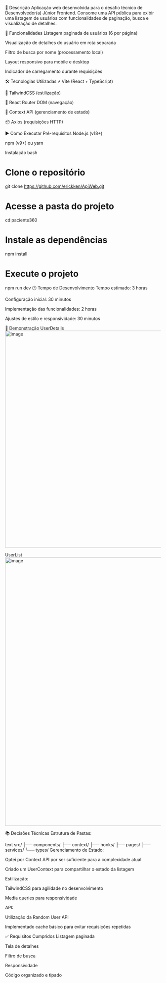 📝 Descrição
Aplicação web desenvolvida para o desafio técnico de Desenvolvedor(a) Júnior Frontend. Consome uma API pública para exibir uma listagem de usuários com funcionalidades de paginação, busca e visualização de detalhes.

🚀 Funcionalidades
Listagem paginada de usuários (6 por página)

Visualização de detalhes do usuário em rota separada

Filtro de busca por nome (processamento local)

Layout responsivo para mobile e desktop

Indicador de carregamento durante requisições

🛠️ Tecnologias Utilizadas
⚡ Vite (React + TypeScript)

🎨 TailwindCSS (estilização)

🚦 React Router DOM (navegação)

🔄 Context API (gerenciamento de estado)

📦 Axios (requisições HTTP)

▶️ Como Executar
Pré-requisitos
Node.js (v18+)

npm (v9+) ou yarn

Instalação
bash
# Clone o repositório
git clone https://github.com/erickken/ApiWeb.git

# Acesse a pasta do projeto
cd paciente360

# Instale as dependências
npm install

# Execute o projeto
npm run dev
🕒 Tempo de Desenvolvimento
Tempo estimado: 3 horas

Configuração inicial: 30 minutos

Implementação das funcionalidades: 2 horas

Ajustes de estilo e responsividade: 30 minutos

📸 Demonstração
UserDetails
<img width="658" height="701" alt="image" src="https://github.com/user-attachments/assets/4cc52021-a50f-49c9-9a4d-e90988ef50c2" />

UserList
<img width="606" height="867" alt="image" src="https://github.com/user-attachments/assets/399359c8-8cf6-463f-8347-32e14b99ea14" />


📚 Decisões Técnicas
Estrutura de Pastas:

text
src/
├── components/
├── context/
├── hooks/
├── pages/
├── services/
└── types/
Gerenciamento de Estado:

Optei por Context API por ser suficiente para a complexidade atual

Criado um UserContext para compartilhar o estado da listagem

Estilização:

TailwindCSS para agilidade no desenvolvimento

Media queries para responsividade

API:

Utilização da Random User API

Implementado cache básico para evitar requisições repetidas

✅ Requisitos Cumpridos
Listagem paginada

Tela de detalhes

Filtro de busca

Responsividade

Código organizado e tipado


